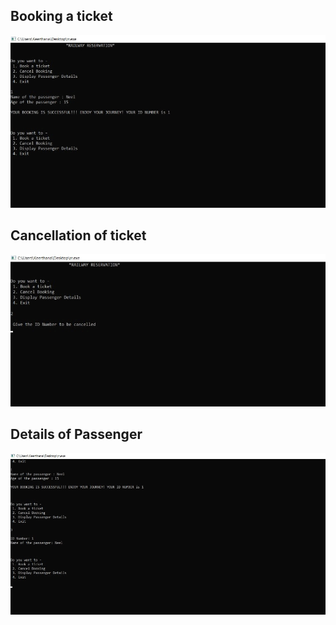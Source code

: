 ## Booking a ticket <BR/>
![](https://github.com/dhaya007/M1_Knowledge_Utility/blob/main/MiniProject_C/6_ImagesAndVideos/Booking%20.jpeg)

## Cancellation of ticket <BR/>
![](https://github.com/dhaya007/M1_Knowledge_Utility/blob/main/MiniProject_C/6_ImagesAndVideos/Cancellation.jpeg)

## Details of Passenger <BR/>
![](https://github.com/dhaya007/M1_Knowledge_Utility/blob/main/MiniProject_C/6_ImagesAndVideos/Details.jpeg)
